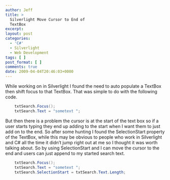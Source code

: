 ```yaml
---
author: Jeff
title: >
  Silverlight Move Cursor to End of
  TextBox
excerpt:
layout: post
categories:
  - 'C#'
  - Silverlight
  - Web Development
tags: [ ]
post_format: [ ]
comments: true
date: 2009-04-04T20:46:03+0000
---
```

While working on in Silverlight I found the need to auto populate a TextBox then shift focus to that TextBox. That was simple to do with the following code.


``` c#
    txtSearch.Focus();
    txtSearch.Text = "sometext ";
```

But then there is a problem the cursor is at the start of the text box so if a user starts typing they end up adding to the start when I want them to just add on to the end. So after some hunting I found the SelectionStart property of the TextBox, while this may be obvious to people who work in Silverlight and C# all the time it didn’t jump right out at me so I thought it was worth talking about. So by using SelectionStart and I can move the cursor to the end and users can just append to my started search text.

``` c#
    txtSearch.Focus();
    txtSearch.Text = "sometext ";
    txtSearch.SelectionStart = txtSearch.Text.Length;
```
